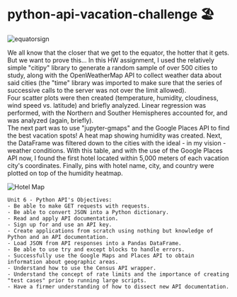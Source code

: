 # python-api-vacation-challenge 🏖

![equatorsign](https://github.com/RutgersCodingBootcamp/RU-JER-DATA-PT-01-2020/blob/master/02-Homework/06-Python-APIs/Instructions/Images/equatorsign.png?raw=true)  

We all know that the closer that we get to the equator, the hotter that it gets. But we want to prove this...
In this HW assignment, I used the relatively simple "citipy" library to generate a random sample of over 500 cities to study, along with the OpenWeatherMap API to collect weather data about said cities (the "time" library was imported to make sure that the series of successive calls to the server was not over the limit allowed).  
Four scatter plots were then created (temperature, humidity, cloudiness, wind speed vs. latitude) and briefly analyzed. Linear regression was performed, with the Northern and Souther Hemispheres accounted for, and was analyzed (again, briefly).  
The next part was to use "jupyter-gmaps" and the Google Places API to find the best vacation spots! A heat map showing humidity was created. Next, the DataFrame was filtered down to the cities with the ideal - in my vision - weather conditions. With this table, and with the use of the Google Places API now, I found the first hotel located within 5,000 meters of each vacation city's coordinates. Finally, pins with hotel name, city, and country were plotted on top of the humidity heatmap.  

![Hotel Map](https://github.com/RutgersCodingBootcamp/RU-JER-DATA-PT-01-2020/blob/master/02-Homework/06-Python-APIs/Instructions/Images/hotel_map.png?raw=true)

```
Unit 6 - Python API's Objectives:
- Be able to make GET requests with requests.
- Be able to convert JSON into a Python dictionary.
- Read and apply API documentation.
- Sign up for and use an API key.
- Create applications from scratch using nothing but knowledge of Python and an API documentation.
- Load JSON from API responses into a Pandas DataFrame.
- Be able to use try and except blocks to handle errors.
- Successfully use the Google Maps and Places API to obtain information about geographic areas.
- Understand how to use the Census API wrapper.
- Understand the concept of rate limits and the importance of creating "test cases" prior to running large scripts.
- Have a firmer understanding of how to dissect new API documentation.
```
